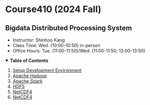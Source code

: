 # Course410 (2024 Fall)
## Bigdata Distributed Processing System

* Instructor: Shinhoo Kang 
* Class Time: Wed. (10:00-10:50) in-person 
* Office Hours: Tue. (11:00-11:50)/Wed. (11:00-11:50; 13:00-13:50) 

<details open>
  <summary>  <b>Table of Contents</b> </summary>
  <ol start="1.">
    <li> <a href="./00-Environment/">Setup Development Environment</a> </li>
    <li> <a href="./01-ApacheHadoop/">Apache Hadoop</a> </li>
    <li> <a href="./02-ApacheSpark/">Apache Spark</a> </li>
    <li> <a href="./03-HDF5/">HDF5</a> </li>
    <li> <a href="./04-NetCDF4/">NetCDF4</a> </li>
    <li> <a href="./05-OpenAPI/">NetCDF4</a> </li>
  </ol>
</details>

